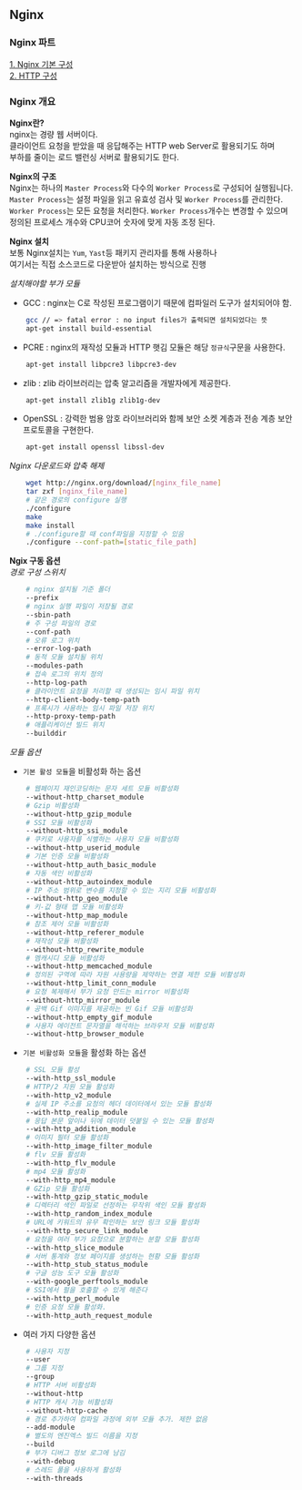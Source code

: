 ## Nginx

### Nginx 파트

[1. Nginx 기본 구성](./Part2)  
[2. HTTP 구성](./Part3)  

### Nginx 개요

**Nginx란?**  
nginx는 경량 웹 서버이다.  
클라이언트 요청을 받았을 때 응답해주는 HTTP web Server로 활용되기도 하며  
부하를 줄이는 로드 밸런싱 서버로 활용되기도 한다.

**Nginx의 구조**  
Nginx는 하나의 `Master Process`와 다수의 `Worker Process`로 구성되어 실행됩니다.  
`Master Process`는 설정 파일을 읽고 유효성 검사 및 `Worker Process`를 관리한다.  
`Worker Process`는 모든 요청을 처리한다. `Worker Process`개수는 변경할 수 있으며  
정의된 프로세스 개수와 CPU코어 숫자에 맞게 자동 조정 된다.

**Nginx 설치**  
보통 Nginx설치는 `Yum`, `Yast`등 패키지 관리자를 통해 사용하나  
여기서는 직접 소스코드로 다운받아 설치하는 방식으로 진행  

_설치해야할 부가 모듈_  
- GCC : nginx는 C로 작성된 프로그램이기 때문에 컴파일러 도구가 설치되어야 함.
```bash
    gcc // => fatal error : no input files가 출력되면 설치되었다는 뜻
    apt-get install build-essential
```
- PCRE : nginx의 재작성 모듈과 HTTP 햇김 모듈은 해당 `정규식`구문을 사용한다.
```bash
    apt-get install libpcre3 libpcre3-dev
```
- zlib : zlib 라이브러리는 압축 알고리즘을 개발자에게 제공한다.
```bash
    apt-get install zlib1g zlib1g-dev
```
- OpenSSL : 강력한 범용 암호 라이브러리와 함께 보안 소켓 계층과 전송 계층 보안 프로토콜을 구현한다.
```bash
    apt-get install openssl libssl-dev
```
_Nginx 다운로드와 압축 해제_  
```bash
    wget http://nginx.org/download/[nginx_file_name]
    tar zxf [nginx_file_name]
    # 같은 경로의 configure 실행
    ./configure
    make
    make install
    # ./configure할 때 conf파일을 지정할 수 있음
    ./configure --conf-path=[static_file_path]
```

**Ngix 구동 옵션**  
_경로 구성 스위치_  
```bash
    # nginx 설치될 기준 폴더
    --prefix
    # nginx 실행 파일이 저장될 경로
    --sbin-path
    # 주 구성 파일의 경로
    --conf-path
    # 오류 로그 위치
    --error-log-path
    # 동적 모듈 설치될 위치
    --modules-path
    # 접속 로그의 위치 정의
    --http-log-path
    # 클라이언트 요청을 처리할 때 생성되는 임시 파일 위치
    --http-client-body-temp-path
    # 프록시가 사용하는 임시 파일 저장 위치
    --http-proxy-temp-path
    # 애플리케이션 빌드 위치
    --builddir
```
_모듈 옵션_
- `기본 활성 모듈`을 비활성화 하는 옵션
```bash
    # 웹페이지 재인코딩하는 문자 세트 모듈 비활성화
    --without-http_charset_module
    # Gzip 비활성화
    --without-http_gzip_module
    # SSI 모듈 비활성화
    --without-http_ssi_module
    # 쿠키로 사용자를 식별하는 사용자 모듈 비활성화
    --without-http_userid_module
    # 기본 인증 모듈 비활성화
    --without-http_auth_basic_module
    # 자동 색인 비활성화
    --without-http_autoindex_module
    # IP 주소 범위로 변수를 지정할 수 있는 지리 모듈 비활성화
    --without-http_geo_module
    # 키-값 형태 맵 모듈 비활성화
    --without-http_map_module
    # 참조 제어 모듈 비활성화
    --without-http_referer_module
    # 재작성 모듈 비활성화
    --without-http_rewrite_module
    # 멤캐시디 모듈 비활성화
    --without-http_memcached_module
    # 정의된 구역에 따라 자원 사용량을 제약하는 연결 제한 모듈 비활성화
    --without-http_limit_conn_module
    # 요청 복제해서 부가 요청 만드는 mirror 비활성화
    --without-http_mirror_module
    # 공백 Gif 이미지를 제공하는 빈 Gif 모듈 비활성화
    --without-http_empty_gif_module
    # 사용자 에이전트 문자열을 해석하는 브라우저 모듈 비활성화
    --without-http_browser_module
```
- `기본 비활성화 모듈`을 활성화 하는 옵션
```bash
    # SSL 모듈 활성
    --with-http_ssl_module
    # HTTP/2 지원 모듈 활성화
    --with-http_v2_module
    # 실제 IP 주소를 요청의 헤더 데이터에서 있는 모듈 활성화
    --with-http_realip_module
    # 응답 본문 앞이나 뒤에 데이터 덧붙일 수 있는 모듈 활성화
    --with-http_addition_module
    # 이미지 필터 모듈 활성화
    --with-http_image_filter_module
    # flv 모듈 활성화
    --with-http_flv_module
    # mp4 모듈 활성화
    --with-http_mp4_module
    # GZip 모듈 활성화
    --with-http_gzip_static_module
    # 디렉터리 색인 파일로 선정하는 무작위 색인 모듈 활성화
    --with-http_random_index_module
    # URL에 키워드의 유무 확인하는 보안 링크 모듈 활성화
    --with-http_secure_link_module
    # 요청을 여러 부가 요청으로 분할하는 분할 모듈 활성화
    --with-http_slice_module
    # 서버 통계와 정보 페이지를 생성하는 현황 모듈 활성화
    --with-http_stub_status_module
    # 구글 성능 도구 모듈 활성화
    --with-google_perftools_module
    # SSI에서 펄을 호출할 수 있게 해준다
    --with-http_perl_module
    # 인증 요청 모듈 활성화.
    --with-http_auth_request_module
```
- 여러 가지 다양한 옵션
```bash
    # 사용자 지정
    --user
    # 그룹 지정
    --group
    # HTTP 서버 비활성화
    --without-http
    # HTTP 캐시 기능 비활성화
    --without-http-cache
    # 경로 추가하여 컴파일 과정에 외부 모듈 추가. 제한 없음
    --add-module
    # 별도의 엔진엑스 빌드 이름을 지정
    --build
    # 부가 디버그 정보 로그에 남김
    --with-debug
    # 스레드 풀을 사용하게 활성화
    --with-threads
```
